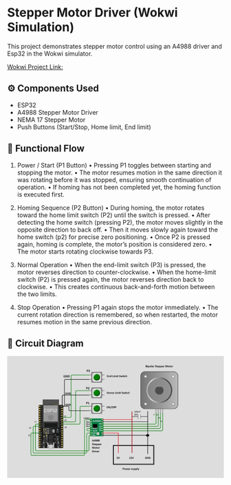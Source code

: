 # Stepper Motor Driver (Wokwi Simulation)

This project demonstrates stepper motor control using an A4988 driver and Esp32 in the Wokwi simulator.

[Wokwi Project Link:](https://wokwi.com/projects/444588401819542529)

## ⚙️ Components Used
- ESP32
- A4988 Stepper Motor Driver  
- NEMA 17 Stepper Motor   
- Push Buttons (Start/Stop, Home limit, End limit)  

## 🧠 Functional Flow
1. Power / Start (P1 Button)
• Pressing P1 toggles between starting and stopping the motor.
• The motor resumes motion in the same direction it was rotating before it was
stopped, ensuring smooth continuation of operation.
• If homing has not been completed yet, the homing function is executed first.

2. Homing Sequence (P2 Button)
• During homing, the motor rotates toward the home limit switch (P2) until
the switch is pressed.
• After detecting the home switch (pressing P2), the motor moves slightly in the
opposite direction to back off.
• Then it moves slowly again toward the home switch (p2) for precise zero
positioning.
• Once P2 is pressed again, homing is complete, the motor’s position is
considered zero.
• The motor starts rotating clockwise towards P3.

3. Normal Operation
• When the end-limit switch (P3) is pressed, the motor reverses direction to
counter-clockwise.
• When the home-limit switch (P2) is pressed again, the motor reverses
direction back to clockwise.
• This creates continuous back-and-forth motion between the two limits.

4. Stop Operation
• Pressing P1 again stops the motor immediately.
• The current rotation direction is remembered, so when restarted, the motor
resumes motion in the same previous direction.

## 📸 Circuit Diagram
![Stepper Motor Driver](stepper_motor_driver.jpg)

